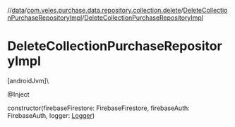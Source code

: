 //[data](../../../index.md)/[com.veles.purchase.data.repository.collection.delete](../index.md)/[DeleteCollectionPurchaseRepositoryImpl](index.md)/[DeleteCollectionPurchaseRepositoryImpl](-delete-collection-purchase-repository-impl.md)

# DeleteCollectionPurchaseRepositoryImpl

[androidJvm]\

@Inject

constructor(firebaseFirestore: FirebaseFirestore, firebaseAuth: FirebaseAuth, logger: [Logger](../../../../domain/domain/com.veles.purchase.domain.core.loger/-logger/index.md))
